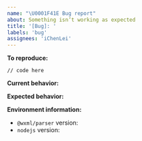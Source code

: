 ```yaml
---
name: "\U0001F41E Bug report"
about: Something isn’t working as expected
title: '[Bug]: '
labels: 'bug'
assignees: 'iChenLei'
---
```


<!--
    Thanks for your interest in the project.
    Please make sure that you are familiar with and follow the Code of Conduct
    for this project (found in the CODE_OF_CONDUCT.md file).

    Please fill out this template with all the relevant information so we can
    understand what's going on and fix the issue.

    I'll probably ask you to submit the fix (after giving some direction).
    If you've never done that before, that's great! Check this free short
    video tutorial to learn how: http://kcd.im/pull-request
-->

**To reproduce:**

```wxml
// code here
```

**Current behavior:**

<!-- A clear and concise description of what the bug is -->

**Expected behavior:**

<!-- A clear and concise description of what you expected to happen -->

**Environment information:**

<!-- Provide the `stylus` and `nodejs` packages versions -->

- `@wxml/parser` version:
- `nodejs` version:

<!-- feel free to add additional comments -->
